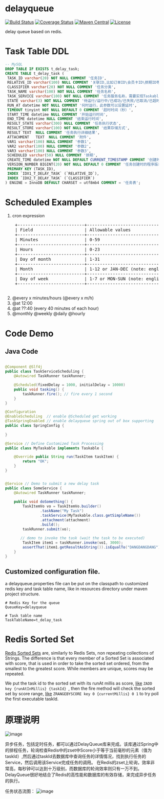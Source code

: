 # delayqueue

[![Build Status](https://travis-ci.org/bingoohuang/delayqueue.svg?branch=master)](https://travis-ci.org/bingoohuang/delayqueue)
[![Coverage Status](https://coveralls.io/repos/github/bingoohuang/delayqueue/badge.svg?branch=master)](https://coveralls.io/github/bingoohuang/delayqueue?branch=master)
[![Maven Central](https://maven-badges.herokuapp.com/maven-central/com.github.bingoohuang/delayqueue/badge.svg?style=flat-square)](https://maven-badges.herokuapp.com/maven-central/com.github.bingoohuang/delayqueue/)
[![License](http://img.shields.io/:license-apache-brightgreen.svg)](http://www.apache.org/licenses/LICENSE-2.0.html)

delay queue based on redis. 

# Task Table DDL

```sql
-- MySQL
DROP TABLE IF EXISTS t_delay_task;
CREATE TABLE t_delay_task (
 TASK_ID varchar(20) NOT NULL COMMENT '任务ID',
 RELATIVE_ID varchar(100) NULL COMMENT '关联ID,比如订单ID\会员卡ID\排期ID等',
 CLASSIFIER varchar(20) NOT NULL COMMENT '任务分类',
 TASK_NAME varchar(100) NOT NULL COMMENT '任务名称',
 TASK_SERVICE varchar(100) NOT NULL COMMENT '任务服务名称，需要实现Taskable接口',
 STATE varchar(3) NOT NULL COMMENT '待运行/运行中/已成功/已失败/已取消/已超时',
 RUN_AT datetime NOT NULL COMMENT '何时运行，此参数可以设置延时',
 TIMEOUT tinyint NOT NULL DEFAULT 0 COMMENT '超时时间（秒）',
 START_TIME datetime NULL COMMENT '开始运行时间',
 END_TIME datetime NULL COMMENT '结束运行时间',
 RESULT_STATE varchar(300) NULL COMMENT '任务执行状态',
 RESULT_STORE varchar(100) NOT NULL COMMENT '结果存储方式',
 RESULT TEXT  NULL COMMENT '任务执行详细结果',
 ATTACHMENT   TEXT  NULL COMMENT '附件',
 VAR1 varchar(100) NULL COMMENT '参数1',
 VAR2 varchar(100) NULL COMMENT '参数2',
 VAR3 varchar(100) NULL COMMENT '参数3',
 SCHEDULED varchar(50) NULL COMMENT '排期',
 CREATE_TIME datetime NOT NULL DEFAULT CURRENT_TIMESTAMP COMMENT '创建时间',
 VERSION_NUMBER BIGINT(20) NOT NULL DEFAULT 0 COMMENT '任务创建时的程序版本号',
 PRIMARY KEY (TASK_ID),
 INDEX `IDX1_T_DELAY_TASK` (`RELATIVE_ID`),
 INDEX `IDX2_T_DELAY_TASK` (`CLASSIFIER`)
) ENGINE = InnoDB DEFAULT CHARSET = utf8mb4 COMMENT = '任务表';
```

# Scheduled Examples
1. cron expression
    <pre>
    +--------------------------+-----------------------------------------------+--------------------+
    | Field                    | Allowable values                              | Special Characters |
    +--------------------------+-----------------------------------------------+--------------------+
    | Minutes                  | 0-59                                          | , - * /            |
    +--------------------------+-----------------------------------------------+--------------------+
    | Hours                    | 0-23                                          | , - * /            |
    +--------------------------+-----------------------------------------------+--------------------+
    | Day of month             | 1-31                                          | , - * ? / L W      |
    +--------------------------+-----------------------------------------------+--------------------+
    | Month                    | 1-12 or JAN-DEC (note: english abbreviations) | , - * /            |
    +--------------------------+-----------------------------------------------+--------------------+
    | Day of week              | 1-7 or MON-SUN (note: english abbreviations)  | , - * ? / L #      |
    +--------------------------+-----------------------------------------------+--------------------+
    </pre>
2. @every x minutes/hours (@every x m/h)
3. @at 12:00
4. @at ??:40 (every 40 minutes of each hour)
5. @monthly @weekly @daily @hourly

# Code Demo

## Java Code
```java

@Component @Slf4j
public class TaskServiceScheduling {
    @Autowired TaskRunner taskRunner;

    @Scheduled(fixedDelay = 1000, initialDelay = 10000)
    public void tasking() {
        taskRunner.fire(); // fire every 1 second
    }
}

@Configuration
@EnableScheduling  // enable @Scheduled get working
@TaskSpringEnabled // enable delayqueue spring out of box supporting
public class SpringConfig {
    
}

@Service // Define Customized Task Processing
public class MyTaskable implements Taskable {

    @Override public String run(TaskItem taskItem) {
        return "OK";
    }
}


@Service // Demo to submit a new delay task
public class SomeService {
    @Autowired TaskRunner taskRunner;
    
    public void doSomething() {
        TaskItemVo vo = TaskItemVo.builder()
                .taskName("My Task")
                .taskService(MyTaskable.class.getSimpleName())
                .attachment(attachment)
                .build();
        taskRunner.submit(vo);
       
       // demo to invoke the task (wait the task to be executed)
        TaskItem item1 = taskRunner.invoke(vo1, 3000);
        assertThat(item1.getResultAsString()).isEqualTo("DANGDANGDANG");
    }
}

```

## Customized configuration file.

a delayqueue.properties file can be put on the classpath to customized redis key and task table name, 
like in resources directory under maven project structure.
```properties
# Redis Key for the queue
QueueKey=delayqueue

# Task table name
TaskTableName=t_delay_task

```



# Redis Sorted Set

[Redis Sorted Sets](https://redis.io/topics/data-types) are, similarly to Redis Sets, non repeating collections of Strings. The difference is that every member of a Sorted Set is associated with score, that is used in order to take the sorted set ordered, from the smallest to the greatest score. While members are unique, scores may be repeated.

We put the task id to the sorted set with its runAt millis as score, [like](https://redis.io/commands/zadd) `ZADD key {runAtInMillis} {taskId} `, then the fire method will check 
the sorted set by score range, [like](https://redis.io/commands/zrangebyscore) `ZRANGEBYSCORE key 0 {currentMillis} 0 1` to try poll the first executable taskId.

# 原理说明

![image](https://user-images.githubusercontent.com/1940588/46710386-27c37f00-cc7a-11e8-9605-ce8c93cfbbd3.png)

异步任务，包括定时任务，都可以通过DelayQueue库来完成。该库通过Spring中的排程任务，轮询检查Redis中的zset中Score小于等于当前毫秒的元素（值为taskId）,然后通过taskId去数据库中查询任务的详情情况，找到执行任务的Service，然后调用该Service完成任务的调用。
在Redis的zset上轮询，效率非常高，每秒钟可以达到十万级别，而数据库的轮询效率则只有一万不到。DelayQueue很好地结合了Redis的高性能和数据库的有效存储，来完成异步任务的执行。

任务状态流图：
![image](https://user-images.githubusercontent.com/1940588/46988045-5d101700-d129-11e8-9a2e-bcfe5744cb9d.png)

